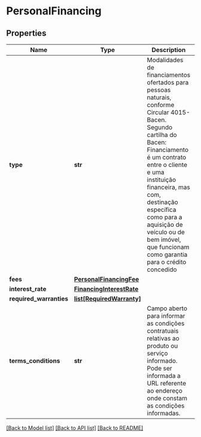 # PersonalFinancing

## Properties
Name | Type | Description | Notes
------------ | ------------- | ------------- | -------------
**type** | **str** | Modalidades de financiamentos ofertados para pessoas naturais, conforme Circular 4015-Bacen. Segundo cartilha do Bacen: Financiamento é um contrato entre o cliente e uma instituição financeira, mas com, destinação específica como para a aquisição de veículo ou de bem imóvel, que funcionam como garantia para o crédito concedido | 
**fees** | [**PersonalFinancingFee**](PersonalFinancingFee.md) |  | 
**interest_rate** | [**FinancingInterestRate**](FinancingInterestRate.md) |  | 
**required_warranties** | [**list[RequiredWarranty]**](RequiredWarranty.md) |  | 
**terms_conditions** | **str** | Campo aberto para informar as condições contratuais relativas ao produto ou serviço informado. Pode ser informada a URL referente ao endereço onde constam as condições informadas. | 

[[Back to Model list]](../README.md#documentation-for-models) [[Back to API list]](../README.md#documentation-for-api-endpoints) [[Back to README]](../README.md)

